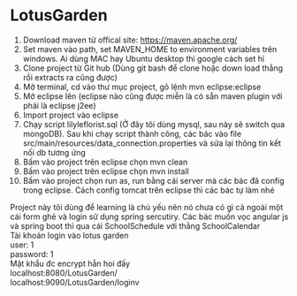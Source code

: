 # LotusGarden
1. Download maven từ offical site: https://maven.apache.org/ <br/>
2. Set maven vào path, set MAVEN_HOME to environment variables trên windows. Ai dùng MAC hay Ubuntu desktop thì google cách set hỉ <br/>
3. Clone project từ Git hub (Dùng git bash để clone hoặc down load thẳng rồi extracts ra cũng được) <br/>
4. Mở terminal, cd vào thư mục project, gõ lệnh mvn eclipse:eclipse <br/>
5. Mở eclipse lên (eclipse nào cũng được miễn là có sẵn maven plugin với phải là eclipse j2ee)<br/>
6. Import project vào eclipse<br/>
7. Chạy script lilyleflorist.sql (Ở đây tôi dùng mysql, sau này sẽ switch qua mongoDB). Sau khi chạy script thành công, các bác vào file src/main/resources/data_connection.properties và sửa lại thông tin kết nối db tương ứng<br/>
8. Bấm vào project trên eclipse chọn mvn clean<br/> 
9. Bấm vào project trên eclipse chọn mvn install<br/>
10. Bấm vào project chọn run as, run bằng cái server mà các bác đã config trong eclipse. Cách config tomcat trên eclipse thì các bác tự làm nhé<br/>


Project này tôi dùng để learning là chủ yếu nên nó chưa có gì cả ngoài một cái form ghẻ và login sử dụng spring sercutiry. Các bác muốn vọc angular js và spring boot thì qua cái SchoolSchedule với thằng SchoolCalendar<br/>
Tài khoản login vào lotus garden<br/>
user: 1<br/>
password: 1<br/>
Mật khẩu đc encrypt hẳn hoi đấy<br/>
localhost:8080/LotusGarden/<br/>
localhost:9090/LotusGarden/loginv
